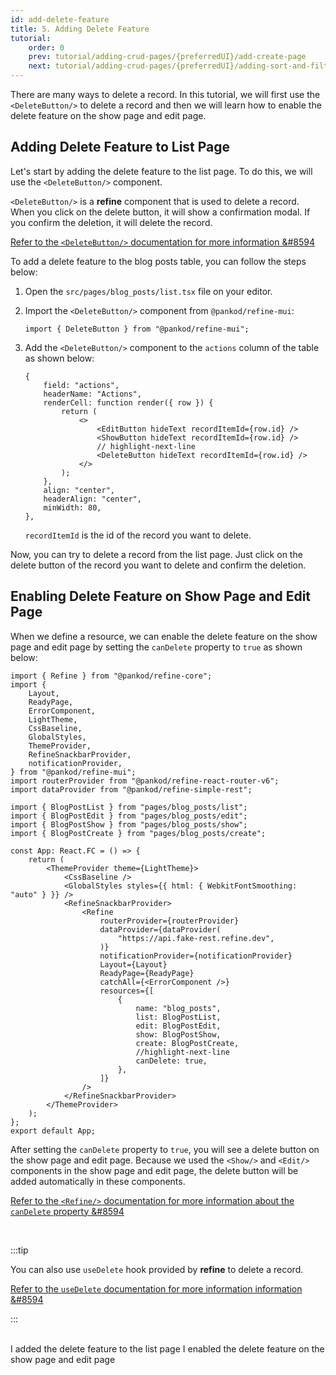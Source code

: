 ```yaml
---
id: add-delete-feature
title: 5. Adding Delete Feature
tutorial:
    order: 0
    prev: tutorial/adding-crud-pages/{preferredUI}/add-create-page
    next: tutorial/adding-crud-pages/{preferredUI}/adding-sort-and-filters
---
```


There are many ways to delete a record. In this tutorial, we will first use the `<DeleteButton/>` to delete a record and then we will learn how to enable the delete feature on the show page and edit page.

## Adding Delete Feature to List Page

Let's start by adding the delete feature to the list page. To do this, we will use the `<DeleteButton/>` component.

`<DeleteButton/>` is a **refine** component that is used to delete a record. When you click on the delete button, it will show a confirmation modal. If you confirm the deletion, it will delete the record.

[Refer to the `<DeleteButton/>` documentation for more information &#8594](/docs/api-reference/mui/components/buttons/delete-button/)

To add a delete feature to the blog posts table, you can follow the steps below:

1. Open the `src/pages/blog_posts/list.tsx` file on your editor.

2. Import the `<DeleteButton/>` component from `@pankod/refine-mui`:

    ```tsx
    import { DeleteButton } from "@pankod/refine-mui";
    ```

3. Add the `<DeleteButton/>` component to the `actions` column of the table as shown below:

    ```tsx
    {
        field: "actions",
        headerName: "Actions",
        renderCell: function render({ row }) {
            return (
                <>
                    <EditButton hideText recordItemId={row.id} />
                    <ShowButton hideText recordItemId={row.id} />
                    // highlight-next-line
                    <DeleteButton hideText recordItemId={row.id} />
                </>
            );
        },
        align: "center",
        headerAlign: "center",
        minWidth: 80,
    },
    ```

    `recordItemId` is the id of the record you want to delete.

Now, you can try to delete a record from the list page. Just click on the delete button of the record you want to delete and confirm the deletion.

## Enabling Delete Feature on Show Page and Edit Page

When we define a resource, we can enable the delete feature on the show page and edit page by setting the `canDelete` property to `true` as shown below:

```tsx src="src/App.tsx"
import { Refine } from "@pankod/refine-core";
import {
    Layout,
    ReadyPage,
    ErrorComponent,
    LightTheme,
    CssBaseline,
    GlobalStyles,
    ThemeProvider,
    RefineSnackbarProvider,
    notificationProvider,
} from "@pankod/refine-mui";
import routerProvider from "@pankod/refine-react-router-v6";
import dataProvider from "@pankod/refine-simple-rest";

import { BlogPostList } from "pages/blog_posts/list";
import { BlogPostEdit } from "pages/blog_posts/edit";
import { BlogPostShow } from "pages/blog_posts/show";
import { BlogPostCreate } from "pages/blog_posts/create";

const App: React.FC = () => {
    return (
        <ThemeProvider theme={LightTheme}>
            <CssBaseline />
            <GlobalStyles styles={{ html: { WebkitFontSmoothing: "auto" } }} />
            <RefineSnackbarProvider>
                <Refine
                    routerProvider={routerProvider}
                    dataProvider={dataProvider(
                        "https://api.fake-rest.refine.dev",
                    )}
                    notificationProvider={notificationProvider}
                    Layout={Layout}
                    ReadyPage={ReadyPage}
                    catchAll={<ErrorComponent />}
                    resources={[
                        {
                            name: "blog_posts",
                            list: BlogPostList,
                            edit: BlogPostEdit,
                            show: BlogPostShow,
                            create: BlogPostCreate,
                            //highlight-next-line
                            canDelete: true,
                        },
                    ]}
                />
            </RefineSnackbarProvider>
        </ThemeProvider>
    );
};
export default App;
```

After setting the `canDelete` property to `true`, you will see a delete button on the show page and edit page. Because we used the `<Show/>` and `<Edit/>` components in the show page and edit page, the delete button will be added automatically in these components.

[Refer to the `<Refine/>` documentation for more information about the `canDelete` property &#8594](/docs/api-reference/core/components/refine-config.md#candelete)

<br/>

:::tip

You can also use `useDelete` hook provided by **refine** to delete a record.

[Refer to the `useDelete` documentation for more information information &#8594](/docs/api-reference/core/hooks/data/useDelete/)

:::

<br/>

<Checklist>

<ChecklistItem id="add-delete-feature-mui">
I added the delete feature to the list page
</ChecklistItem>
<ChecklistItem id="add-delete-feature-mui-2">
I enabled the delete feature on the show page and edit page
</ChecklistItem>

</Checklist>
